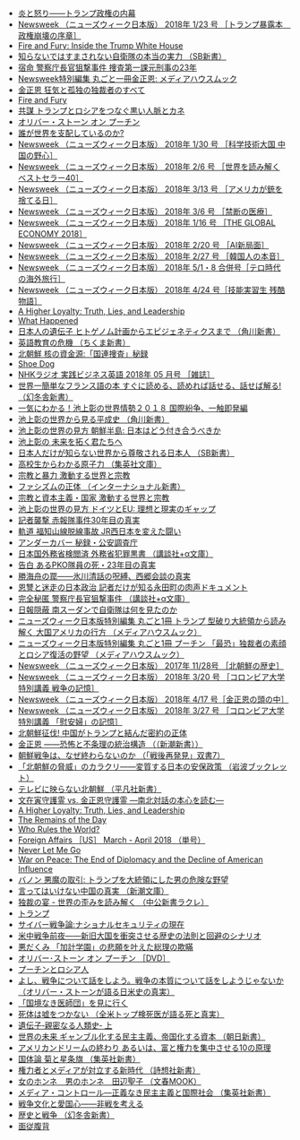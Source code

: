 * [炎と怒り――トランプ政権の内幕](https://www.amazon.co.jp/%E7%82%8E%E3%81%A8%E6%80%92%E3%82%8A%E2%80%95%E2%80%95%E3%83%88%E3%83%A9%E3%83%B3%E3%83%97%E6%94%BF%E6%A8%A9%E3%81%AE%E5%86%85%E5%B9%95-%E3%83%9E%E3%82%A4%E3%82%B1%E3%83%AB-%E3%82%A6%E3%82%A9%E3%83%AB%E3%83%95/dp/4152097566?SubscriptionId=AKIAJLRAJ7YLUBVRNWBA&amp;tag=namaraiicom-22&amp;linkCode=xm2&amp;camp=2025&amp;creative=165953&amp;creativeASIN=4152097566)
* [Newsweek （ニューズウィーク日本版） 2018年 1/23 号 ［トランプ暴露本　政権崩壊の序章］](https://www.amazon.co.jp/Newsweek-%E3%83%8B%E3%83%A5%E3%83%BC%E3%82%BA%E3%82%A6%E3%82%A3%E3%83%BC%E3%82%AF%E6%97%A5%E6%9C%AC%E7%89%88-2018%E5%B9%B4-23-%E3%83%88%E3%83%A9%E3%83%B3%E3%83%97%E6%9A%B4%E9%9C%B2%E6%9C%AC-%E6%94%BF%E6%A8%A9%E5%B4%A9%E5%A3%8A%E3%81%AE%E5%BA%8F%E7%AB%A0/dp/B0788WV2KW?SubscriptionId=AKIAJLRAJ7YLUBVRNWBA&amp;tag=namaraiicom-22&amp;linkCode=xm2&amp;camp=2025&amp;creative=165953&amp;creativeASIN=B0788WV2KW)
* [Fire and Fury: Inside the Trump White House](https://www.amazon.co.jp/Fire-Fury-Inside-Trump-White/dp/1250158060?SubscriptionId=AKIAJLRAJ7YLUBVRNWBA&amp;tag=namaraiicom-22&amp;linkCode=xm2&amp;camp=2025&amp;creative=165953&amp;creativeASIN=1250158060)
* [知らないではすまされない自衛隊の本当の実力 （SB新書）](https://www.amazon.co.jp/%E7%9F%A5%E3%82%89%E3%81%AA%E3%81%84%E3%81%A7%E3%81%AF%E3%81%99%E3%81%BE%E3%81%95%E3%82%8C%E3%81%AA%E3%81%84%E8%87%AA%E8%A1%9B%E9%9A%8A%E3%81%AE%E6%9C%AC%E5%BD%93%E3%81%AE%E5%AE%9F%E5%8A%9B-SB%E6%96%B0%E6%9B%B8-%E6%B1%A0%E4%B8%8A-%E5%BD%B0%EF%BC%8B%E3%80%8C%E6%B1%A0%E4%B8%8A%E5%BD%B0%E7%B7%8A%E6%80%A5%E3%82%B9%E3%83%9A%E3%82%B7%E3%83%A3%E3%83%AB%EF%BC%81%E3%80%8D%E5%88%B6%E4%BD%9C%E3%83%81%E3%83%BC%E3%83%A0/dp/4797395273?SubscriptionId=AKIAJLRAJ7YLUBVRNWBA&amp;tag=namaraiicom-22&amp;linkCode=xm2&amp;camp=2025&amp;creative=165953&amp;creativeASIN=4797395273)
* [宿命 警察庁長官狙撃事件 捜査第一課元刑事の23年](https://www.amazon.co.jp/%E5%AE%BF%E5%91%BD-%E8%AD%A6%E5%AF%9F%E5%BA%81%E9%95%B7%E5%AE%98%E7%8B%99%E6%92%83%E4%BA%8B%E4%BB%B6-%E6%8D%9C%E6%9F%BB%E7%AC%AC%E4%B8%80%E8%AA%B2%E5%85%83%E5%88%91%E4%BA%8B%E3%81%AE23%E5%B9%B4-%E5%8E%9F-%E9%9B%84%E4%B8%80/dp/406221024X?SubscriptionId=AKIAJLRAJ7YLUBVRNWBA&amp;tag=namaraiicom-22&amp;linkCode=xm2&amp;camp=2025&amp;creative=165953&amp;creativeASIN=406221024X)
* [Newsweek特別編集 丸ごと一冊金正恩: メディアハウスムック](https://www.amazon.co.jp/Newsweek%E7%89%B9%E5%88%A5%E7%B7%A8%E9%9B%86-%E4%B8%B8%E3%81%94%E3%81%A8%E4%B8%80%E5%86%8A%E9%87%91%E6%AD%A3%E6%81%A9-%E3%83%A1%E3%83%87%E3%82%A3%E3%82%A2%E3%83%8F%E3%82%A6%E3%82%B9%E3%83%A0%E3%83%83%E3%82%AF/dp/448414736X?SubscriptionId=AKIAJLRAJ7YLUBVRNWBA&amp;tag=namaraiicom-22&amp;linkCode=xm2&amp;camp=2025&amp;creative=165953&amp;creativeASIN=448414736X)
* [金正恩 狂気と孤独の独裁者のすべて](https://www.amazon.co.jp/%E9%87%91%E6%AD%A3%E6%81%A9-%E7%8B%82%E6%B0%97%E3%81%A8%E5%AD%A4%E7%8B%AC%E3%81%AE%E7%8B%AC%E8%A3%81%E8%80%85%E3%81%AE%E3%81%99%E3%81%B9%E3%81%A6-%E4%BA%94%E5%91%B3-%E6%B4%8B%E6%B2%BB/dp/4163908153?SubscriptionId=AKIAJLRAJ7YLUBVRNWBA&amp;tag=namaraiicom-22&amp;linkCode=xm2&amp;camp=2025&amp;creative=165953&amp;creativeASIN=4163908153)
* [Fire and Fury](https://www.amazon.co.jp/Fire-Fury-Michael-Wolff/dp/1408711397?SubscriptionId=AKIAJLRAJ7YLUBVRNWBA&amp;tag=namaraiicom-22&amp;linkCode=xm2&amp;camp=2025&amp;creative=165953&amp;creativeASIN=1408711397)
* [共謀 トランプとロシアをつなぐ黒い人脈とカネ](https://www.amazon.co.jp/%E5%85%B1%E8%AC%80-%E3%83%88%E3%83%A9%E3%83%B3%E3%83%97%E3%81%A8%E3%83%AD%E3%82%B7%E3%82%A2%E3%82%92%E3%81%A4%E3%81%AA%E3%81%90%E9%BB%92%E3%81%84%E4%BA%BA%E8%84%88%E3%81%A8%E3%82%AB%E3%83%8D-%E3%83%AB%E3%83%BC%E3%82%AF%E3%83%BB%E3%83%8F%E3%83%BC%E3%83%87%E3%82%A3%E3%83%B3%E3%82%B0/dp/4087816583?SubscriptionId=AKIAJLRAJ7YLUBVRNWBA&amp;tag=namaraiicom-22&amp;linkCode=xm2&amp;camp=2025&amp;creative=165953&amp;creativeASIN=4087816583)
* [オリバー・ストーン オン プーチン](https://www.amazon.co.jp/%E3%82%AA%E3%83%AA%E3%83%90%E3%83%BC%E3%83%BB%E3%82%B9%E3%83%88%E3%83%BC%E3%83%B3-%E3%82%AA%E3%83%B3-%E3%83%97%E3%83%BC%E3%83%81%E3%83%B3-Oliver-Stone/dp/4163907653?SubscriptionId=AKIAJLRAJ7YLUBVRNWBA&amp;tag=namaraiicom-22&amp;linkCode=xm2&amp;camp=2025&amp;creative=165953&amp;creativeASIN=4163907653)
* [誰が世界を支配しているのか?](https://www.amazon.co.jp/%E8%AA%B0%E3%81%8C%E4%B8%96%E7%95%8C%E3%82%92%E6%94%AF%E9%85%8D%E3%81%97%E3%81%A6%E3%81%84%E3%82%8B%E3%81%AE%E3%81%8B-%E3%83%8E%E3%83%BC%E3%83%A0%E3%83%BB%E3%83%81%E3%83%A7%E3%83%A0%E3%82%B9%E3%82%AD%E3%83%BC/dp/4575313416?SubscriptionId=AKIAJLRAJ7YLUBVRNWBA&amp;tag=namaraiicom-22&amp;linkCode=xm2&amp;camp=2025&amp;creative=165953&amp;creativeASIN=4575313416)
* [Newsweek （ニューズウィーク日本版） 2018年 1/30 号 ［科学技術大国 中国の野心］](https://www.amazon.co.jp/Newsweek-%E3%83%8B%E3%83%A5%E3%83%BC%E3%82%BA%E3%82%A6%E3%82%A3%E3%83%BC%E3%82%AF%E6%97%A5%E6%9C%AC%E7%89%88-2018%E5%B9%B4-%E7%A7%91%E5%AD%A6%E6%8A%80%E8%A1%93%E5%A4%A7%E5%9B%BD-%E4%B8%AD%E5%9B%BD%E3%81%AE%E9%87%8E%E5%BF%83/dp/B0788XVFWD?SubscriptionId=AKIAJLRAJ7YLUBVRNWBA&amp;tag=namaraiicom-22&amp;linkCode=xm2&amp;camp=2025&amp;creative=165953&amp;creativeASIN=B0788XVFWD)
* [Newsweek （ニューズウィーク日本版） 2018年 2/6 号 ［世界を読み解くベストセラー40］](https://www.amazon.co.jp/Newsweek-%E3%83%8B%E3%83%A5%E3%83%BC%E3%82%BA%E3%82%A6%E3%82%A3%E3%83%BC%E3%82%AF%E6%97%A5%E6%9C%AC%E7%89%88-2018%E5%B9%B4-%E5%8F%B7-%E4%B8%96%E7%95%8C%E3%82%92%E8%AA%AD%E3%81%BF%E8%A7%A3%E3%81%8F%E3%83%99%E3%82%B9%E3%83%88%E3%82%BB%E3%83%A9%E3%83%BC40/dp/B0791XK5XC?SubscriptionId=AKIAJLRAJ7YLUBVRNWBA&amp;tag=namaraiicom-22&amp;linkCode=xm2&amp;camp=2025&amp;creative=165953&amp;creativeASIN=B0791XK5XC)
* [Newsweek （ニューズウィーク日本版） 2018年 3/13 号 ［アメリカが銃を捨てる日］](https://www.amazon.co.jp/Newsweek-%E3%83%8B%E3%83%A5%E3%83%BC%E3%82%BA%E3%82%A6%E3%82%A3%E3%83%BC%E3%82%AF%E6%97%A5%E6%9C%AC%E7%89%88-2018%E5%B9%B4-13-%E3%82%A2%E3%83%A1%E3%83%AA%E3%82%AB%E3%81%8C%E9%8A%83%E3%82%92%E6%8D%A8%E3%81%A6%E3%82%8B%E6%97%A5/dp/B079V92QQZ?SubscriptionId=AKIAJLRAJ7YLUBVRNWBA&amp;tag=namaraiicom-22&amp;linkCode=xm2&amp;camp=2025&amp;creative=165953&amp;creativeASIN=B079V92QQZ)
* [Newsweek （ニューズウィーク日本版） 2018年 3/6 号 ［禁断の医療］](https://www.amazon.co.jp/Newsweek-%E3%83%8B%E3%83%A5%E3%83%BC%E3%82%BA%E3%82%A6%E3%82%A3%E3%83%BC%E3%82%AF%E6%97%A5%E6%9C%AC%E7%89%88-2018%E5%B9%B4-%E5%8F%B7-%E7%A6%81%E6%96%AD%E3%81%AE%E5%8C%BB%E7%99%82/dp/B079JGMVT6?SubscriptionId=AKIAJLRAJ7YLUBVRNWBA&amp;tag=namaraiicom-22&amp;linkCode=xm2&amp;camp=2025&amp;creative=165953&amp;creativeASIN=B079JGMVT6)
* [Newsweek （ニューズウィーク日本版） 2018年 1/16 号 ［THE GLOBAL ECONOMY 2018］](https://www.amazon.co.jp/Newsweek-%E3%83%8B%E3%83%A5%E3%83%BC%E3%82%BA%E3%82%A6%E3%82%A3%E3%83%BC%E3%82%AF%E6%97%A5%E6%9C%AC%E7%89%88-2018%E5%B9%B4-GLOBAL-ECONOMY/dp/B077ZH99DP?SubscriptionId=AKIAJLRAJ7YLUBVRNWBA&amp;tag=namaraiicom-22&amp;linkCode=xm2&amp;camp=2025&amp;creative=165953&amp;creativeASIN=B077ZH99DP)
* [Newsweek （ニューズウィーク日本版） 2018年 2/20 号 ［AI新局面］](https://www.amazon.co.jp/Newsweek-%E3%83%8B%E3%83%A5%E3%83%BC%E3%82%BA%E3%82%A6%E3%82%A3%E3%83%BC%E3%82%AF%E6%97%A5%E6%9C%AC%E7%89%88-2018%E5%B9%B4-20-AI%E6%96%B0%E5%B1%80%E9%9D%A2/dp/B0794MC5FY?SubscriptionId=AKIAJLRAJ7YLUBVRNWBA&amp;tag=namaraiicom-22&amp;linkCode=xm2&amp;camp=2025&amp;creative=165953&amp;creativeASIN=B0794MC5FY)
* [Newsweek （ニューズウィーク日本版） 2018年 2/27 号 ［韓国人の本音］](https://www.amazon.co.jp/Newsweek-%E3%83%8B%E3%83%A5%E3%83%BC%E3%82%BA%E3%82%A6%E3%82%A3%E3%83%BC%E3%82%AF%E6%97%A5%E6%9C%AC%E7%89%88-2018%E5%B9%B4-27-%E9%9F%93%E5%9B%BD%E4%BA%BA%E3%81%AE%E6%9C%AC%E9%9F%B3/dp/B079J84BWY?SubscriptionId=AKIAJLRAJ7YLUBVRNWBA&amp;tag=namaraiicom-22&amp;linkCode=xm2&amp;camp=2025&amp;creative=165953&amp;creativeASIN=B079J84BWY)
* [Newsweek （ニューズウィーク日本版） 2018年 5/1・8 合併号［テロ時代の海外旅行］](https://www.amazon.co.jp/Newsweek-%E3%83%8B%E3%83%A5%E3%83%BC%E3%82%BA%E3%82%A6%E3%82%A3%E3%83%BC%E3%82%AF%E6%97%A5%E6%9C%AC%E7%89%88-2018%E5%B9%B4-1%E3%83%BB8-%E3%83%86%E3%83%AD%E6%99%82%E4%BB%A3%E3%81%AE%E6%B5%B7%E5%A4%96%E6%97%85%E8%A1%8C/dp/B07BX6KTJC?SubscriptionId=AKIAJLRAJ7YLUBVRNWBA&amp;tag=namaraiicom-22&amp;linkCode=xm2&amp;camp=2025&amp;creative=165953&amp;creativeASIN=B07BX6KTJC)
* [Newsweek （ニューズウィーク日本版） 2018年 4/24 号［技能実習生 残酷物語］](https://www.amazon.co.jp/Newsweek-%E3%83%8B%E3%83%A5%E3%83%BC%E3%82%BA%E3%82%A6%E3%82%A3%E3%83%BC%E3%82%AF%E6%97%A5%E6%9C%AC%E7%89%88-2018%E5%B9%B4-%E6%8A%80%E8%83%BD%E5%AE%9F%E7%BF%92%E7%94%9F-%E6%AE%8B%E9%85%B7%E7%89%A9%E8%AA%9E/dp/B07CDVZ46N?SubscriptionId=AKIAJLRAJ7YLUBVRNWBA&amp;tag=namaraiicom-22&amp;linkCode=xm2&amp;camp=2025&amp;creative=165953&amp;creativeASIN=B07CDVZ46N)
* [A Higher Loyalty: Truth, Lies, and Leadership](https://www.amazon.co.jp/Higher-Loyalty-Truth-Lies-Leadership/dp/1529000823?SubscriptionId=AKIAJLRAJ7YLUBVRNWBA&amp;tag=namaraiicom-22&amp;linkCode=xm2&amp;camp=2025&amp;creative=165953&amp;creativeASIN=1529000823)
* [What Happened](https://www.amazon.co.jp/What-Happened-Hillary-Rodham-Clinton/dp/1471166945?SubscriptionId=AKIAJLRAJ7YLUBVRNWBA&amp;tag=namaraiicom-22&amp;linkCode=xm2&amp;camp=2025&amp;creative=165953&amp;creativeASIN=1471166945)
* [日本人の遺伝子 ヒトゲノム計画からエピジェネティクスまで （角川新書）](https://www.amazon.co.jp/%E6%97%A5%E6%9C%AC%E4%BA%BA%E3%81%AE%E9%81%BA%E4%BC%9D%E5%AD%90-%E3%83%92%E3%83%88%E3%82%B2%E3%83%8E%E3%83%A0%E8%A8%88%E7%94%BB%E3%81%8B%E3%82%89%E3%82%A8%E3%83%94%E3%82%B8%E3%82%A7%E3%83%8D%E3%83%86%E3%82%A3%E3%82%AF%E3%82%B9%E3%81%BE%E3%81%A7-%E8%A7%92%E5%B7%9D%E6%96%B0%E6%9B%B8-%E4%B8%80%E7%9F%B3-%E8%8B%B1%E4%B8%80%E9%83%8E/dp/4040822021?SubscriptionId=AKIAJLRAJ7YLUBVRNWBA&amp;tag=namaraiicom-22&amp;linkCode=xm2&amp;camp=2025&amp;creative=165953&amp;creativeASIN=4040822021)
* [英語教育の危機 （ちくま新書）](https://www.amazon.co.jp/%E8%8B%B1%E8%AA%9E%E6%95%99%E8%82%B2%E3%81%AE%E5%8D%B1%E6%A9%9F-%E3%81%A1%E3%81%8F%E3%81%BE%E6%96%B0%E6%9B%B8-%E9%B3%A5%E9%A3%BC-%E7%8E%96%E7%BE%8E%E5%AD%90/dp/4480071091?SubscriptionId=AKIAJLRAJ7YLUBVRNWBA&amp;tag=namaraiicom-22&amp;linkCode=xm2&amp;camp=2025&amp;creative=165953&amp;creativeASIN=4480071091)
* [北朝鮮 核の資金源:「国連捜査」秘録](https://www.amazon.co.jp/%E5%8C%97%E6%9C%9D%E9%AE%AE-%E6%A0%B8%E3%81%AE%E8%B3%87%E9%87%91%E6%BA%90-%E3%80%8C%E5%9B%BD%E9%80%A3%E6%8D%9C%E6%9F%BB%E3%80%8D%E7%A7%98%E9%8C%B2-%E5%8F%A4%E5%B7%9D-%E5%8B%9D%E4%B9%85/dp/4103514116?SubscriptionId=AKIAJLRAJ7YLUBVRNWBA&amp;tag=namaraiicom-22&amp;linkCode=xm2&amp;camp=2025&amp;creative=165953&amp;creativeASIN=4103514116)
* [Shoe Dog](https://www.amazon.co.jp/Shoe-Dog-Phil-Knight/dp/1471146707?SubscriptionId=AKIAJLRAJ7YLUBVRNWBA&amp;tag=namaraiicom-22&amp;linkCode=xm2&amp;camp=2025&amp;creative=165953&amp;creativeASIN=1471146707)
* [NHKラジオ 実践ビジネス英語 2018年 05 月号 ［雑誌］](https://www.amazon.co.jp/NHK%E3%83%A9%E3%82%B8%E3%82%AA-%E5%AE%9F%E8%B7%B5%E3%83%93%E3%82%B8%E3%83%8D%E3%82%B9%E8%8B%B1%E8%AA%9E-2018%E5%B9%B4-05-%E6%9C%88%E5%8F%B7/dp/B07B63ZGN6?SubscriptionId=AKIAJLRAJ7YLUBVRNWBA&amp;tag=namaraiicom-22&amp;linkCode=xm2&amp;camp=2025&amp;creative=165953&amp;creativeASIN=B07B63ZGN6)
* [世界一簡単なフランス語の本 すぐに読める、読めれば話せる、話せば解る! （幻冬舎新書）](https://www.amazon.co.jp/%E4%B8%96%E7%95%8C%E4%B8%80%E7%B0%A1%E5%8D%98%E3%81%AA%E3%83%95%E3%83%A9%E3%83%B3%E3%82%B9%E8%AA%9E%E3%81%AE%E6%9C%AC-%E3%81%99%E3%81%90%E3%81%AB%E8%AA%AD%E3%82%81%E3%82%8B%E3%80%81%E8%AA%AD%E3%82%81%E3%82%8C%E3%81%B0%E8%A9%B1%E3%81%9B%E3%82%8B%E3%80%81%E8%A9%B1%E3%81%9B%E3%81%B0%E8%A7%A3%E3%82%8B-%E5%B9%BB%E5%86%AC%E8%88%8E%E6%96%B0%E6%9B%B8-%E4%B8%AD%E6%9D%A1-%E7%9C%81%E5%B9%B3/dp/4344984951?SubscriptionId=AKIAJLRAJ7YLUBVRNWBA&amp;tag=namaraiicom-22&amp;linkCode=xm2&amp;camp=2025&amp;creative=165953&amp;creativeASIN=4344984951)
* [一気にわかる！池上彰の世界情勢２０１８ 国際紛争、一触即発編](https://www.amazon.co.jp/%E4%B8%80%E6%B0%97%E3%81%AB%E3%82%8F%E3%81%8B%E3%82%8B%EF%BC%81%E6%B1%A0%E4%B8%8A%E5%BD%B0%E3%81%AE%E4%B8%96%E7%95%8C%E6%83%85%E5%8B%A2%EF%BC%92%EF%BC%90%EF%BC%91%EF%BC%98-%E5%9B%BD%E9%9A%9B%E7%B4%9B%E4%BA%89%E3%80%81%E4%B8%80%E8%A7%A6%E5%8D%B3%E7%99%BA%E7%B7%A8-%E6%B1%A0%E4%B8%8A-%E5%BD%B0/dp/4620324868?SubscriptionId=AKIAJLRAJ7YLUBVRNWBA&amp;tag=namaraiicom-22&amp;linkCode=xm2&amp;camp=2025&amp;creative=165953&amp;creativeASIN=4620324868)
* [池上彰の世界から見る平成史 （角川新書）](https://www.amazon.co.jp/%E6%B1%A0%E4%B8%8A%E5%BD%B0%E3%81%AE%E4%B8%96%E7%95%8C%E3%81%8B%E3%82%89%E8%A6%8B%E3%82%8B%E5%B9%B3%E6%88%90%E5%8F%B2-%E8%A7%92%E5%B7%9D%E6%96%B0%E6%9B%B8-%E6%B1%A0%E4%B8%8A-%E5%BD%B0/dp/4040821688?SubscriptionId=AKIAJLRAJ7YLUBVRNWBA&amp;tag=namaraiicom-22&amp;linkCode=xm2&amp;camp=2025&amp;creative=165953&amp;creativeASIN=4040821688)
* [池上彰の世界の見方 朝鮮半島: 日本はどう付き合うべきか](https://www.amazon.co.jp/%E6%B1%A0%E4%B8%8A%E5%BD%B0%E3%81%AE%E4%B8%96%E7%95%8C%E3%81%AE%E8%A6%8B%E6%96%B9-%E6%9C%9D%E9%AE%AE%E5%8D%8A%E5%B3%B6-%E6%97%A5%E6%9C%AC%E3%81%AF%E3%81%A9%E3%81%86%E4%BB%98%E3%81%8D%E5%90%88%E3%81%86%E3%81%B9%E3%81%8D%E3%81%8B-%E6%B1%A0%E4%B8%8A-%E5%BD%B0/dp/4093886059?SubscriptionId=AKIAJLRAJ7YLUBVRNWBA&amp;tag=namaraiicom-22&amp;linkCode=xm2&amp;camp=2025&amp;creative=165953&amp;creativeASIN=4093886059)
* [池上彰の 未来を拓く君たちへ](https://www.amazon.co.jp/%E6%B1%A0%E4%B8%8A%E5%BD%B0%E3%81%AE-%E6%9C%AA%E6%9D%A5%E3%82%92%E6%8B%93%E3%81%8F%E5%90%9B%E3%81%9F%E3%81%A1%E3%81%B8-%E6%B1%A0%E4%B8%8A-%E5%BD%B0/dp/4532176379?SubscriptionId=AKIAJLRAJ7YLUBVRNWBA&amp;tag=namaraiicom-22&amp;linkCode=xm2&amp;camp=2025&amp;creative=165953&amp;creativeASIN=4532176379)
* [日本人だけが知らない世界から尊敬される日本人 （SB新書）](https://www.amazon.co.jp/%E6%97%A5%E6%9C%AC%E4%BA%BA%E3%81%A0%E3%81%91%E3%81%8C%E7%9F%A5%E3%82%89%E3%81%AA%E3%81%84%E4%B8%96%E7%95%8C%E3%81%8B%E3%82%89%E5%B0%8A%E6%95%AC%E3%81%95%E3%82%8C%E3%82%8B%E6%97%A5%E6%9C%AC%E4%BA%BA-SB%E6%96%B0%E6%9B%B8-%E3%82%B1%E3%83%B3%E3%83%88%E3%83%BB%E3%82%AE%E3%83%AB%E3%83%90%E3%83%BC%E3%83%88/dp/4797393718?SubscriptionId=AKIAJLRAJ7YLUBVRNWBA&amp;tag=namaraiicom-22&amp;linkCode=xm2&amp;camp=2025&amp;creative=165953&amp;creativeASIN=4797393718)
* [高校生からわかる原子力 （集英社文庫）](https://www.amazon.co.jp/%E9%AB%98%E6%A0%A1%E7%94%9F%E3%81%8B%E3%82%89%E3%82%8F%E3%81%8B%E3%82%8B%E5%8E%9F%E5%AD%90%E5%8A%9B-%E9%9B%86%E8%8B%B1%E7%A4%BE%E6%96%87%E5%BA%AB-%E6%B1%A0%E4%B8%8A-%E5%BD%B0/dp/408745679X?SubscriptionId=AKIAJLRAJ7YLUBVRNWBA&amp;tag=namaraiicom-22&amp;linkCode=xm2&amp;camp=2025&amp;creative=165953&amp;creativeASIN=408745679X)
* [宗教と暴力 激動する世界と宗教](https://www.amazon.co.jp/%E5%AE%97%E6%95%99%E3%81%A8%E6%9A%B4%E5%8A%9B-%E6%BF%80%E5%8B%95%E3%81%99%E3%82%8B%E4%B8%96%E7%95%8C%E3%81%A8%E5%AE%97%E6%95%99-%E6%B1%A0%E4%B8%8A-%E5%BD%B0/dp/4044003637?SubscriptionId=AKIAJLRAJ7YLUBVRNWBA&amp;tag=namaraiicom-22&amp;linkCode=xm2&amp;camp=2025&amp;creative=165953&amp;creativeASIN=4044003637)
* [ファシズムの正体 （インターナショナル新書）](https://www.amazon.co.jp/%E3%83%95%E3%82%A1%E3%82%B7%E3%82%BA%E3%83%A0%E3%81%AE%E6%AD%A3%E4%BD%93-%E3%82%A4%E3%83%B3%E3%82%BF%E3%83%BC%E3%83%8A%E3%82%B7%E3%83%A7%E3%83%8A%E3%83%AB%E6%96%B0%E6%9B%B8-%E4%BD%90%E8%97%A4-%E5%84%AA/dp/4797680199?SubscriptionId=AKIAJLRAJ7YLUBVRNWBA&amp;tag=namaraiicom-22&amp;linkCode=xm2&amp;camp=2025&amp;creative=165953&amp;creativeASIN=4797680199)
* [宗教と資本主義・国家 激動する世界と宗教](https://www.amazon.co.jp/%E5%AE%97%E6%95%99%E3%81%A8%E8%B3%87%E6%9C%AC%E4%B8%BB%E7%BE%A9%E3%83%BB%E5%9B%BD%E5%AE%B6-%E6%BF%80%E5%8B%95%E3%81%99%E3%82%8B%E4%B8%96%E7%95%8C%E3%81%A8%E5%AE%97%E6%95%99-%E6%B1%A0%E4%B8%8A-%E5%BD%B0/dp/4044003610?SubscriptionId=AKIAJLRAJ7YLUBVRNWBA&amp;tag=namaraiicom-22&amp;linkCode=xm2&amp;camp=2025&amp;creative=165953&amp;creativeASIN=4044003610)
* [池上彰の世界の見方 ドイツとEU: 理想と現実のギャップ](https://www.amazon.co.jp/%E6%B1%A0%E4%B8%8A%E5%BD%B0%E3%81%AE%E4%B8%96%E7%95%8C%E3%81%AE%E8%A6%8B%E6%96%B9-%E3%83%89%E3%82%A4%E3%83%84%E3%81%A8EU-%E7%90%86%E6%83%B3%E3%81%A8%E7%8F%BE%E5%AE%9F%E3%81%AE%E3%82%AE%E3%83%A3%E3%83%83%E3%83%97-%E6%B1%A0%E4%B8%8A-%E5%BD%B0/dp/409388580X?SubscriptionId=AKIAJLRAJ7YLUBVRNWBA&amp;tag=namaraiicom-22&amp;linkCode=xm2&amp;camp=2025&amp;creative=165953&amp;creativeASIN=409388580X)
* [記者襲撃 赤報隊事件30年目の真実](https://www.amazon.co.jp/%E8%A8%98%E8%80%85%E8%A5%B2%E6%92%83-%E8%B5%A4%E5%A0%B1%E9%9A%8A%E4%BA%8B%E4%BB%B630%E5%B9%B4%E7%9B%AE%E3%81%AE%E7%9C%9F%E5%AE%9F-%E6%A8%8B%E7%94%B0-%E6%AF%85/dp/4000612484?SubscriptionId=AKIAJLRAJ7YLUBVRNWBA&amp;tag=namaraiicom-22&amp;linkCode=xm2&amp;camp=2025&amp;creative=165953&amp;creativeASIN=4000612484)
* [軌道 福知山線脱線事故 JR西日本を変えた闘い](https://www.amazon.co.jp/%E8%BB%8C%E9%81%93-%E7%A6%8F%E7%9F%A5%E5%B1%B1%E7%B7%9A%E8%84%B1%E7%B7%9A%E4%BA%8B%E6%95%85-JR%E8%A5%BF%E6%97%A5%E6%9C%AC%E3%82%92%E5%A4%89%E3%81%88%E3%81%9F%E9%97%98%E3%81%84-%E6%9D%BE%E6%9C%AC-%E5%89%B5/dp/4492223800?SubscriptionId=AKIAJLRAJ7YLUBVRNWBA&amp;tag=namaraiicom-22&amp;linkCode=xm2&amp;camp=2025&amp;creative=165953&amp;creativeASIN=4492223800)
* [アンダーカバー 秘録・公安調査庁](https://www.amazon.co.jp/%E3%82%A2%E3%83%B3%E3%83%80%E3%83%BC%E3%82%AB%E3%83%90%E3%83%BC-%E7%A7%98%E9%8C%B2%E3%83%BB%E5%85%AC%E5%AE%89%E8%AA%BF%E6%9F%BB%E5%BA%81-%E9%BA%BB%E7%94%9F-%E5%B9%BE/dp/4344032691?SubscriptionId=AKIAJLRAJ7YLUBVRNWBA&amp;tag=namaraiicom-22&amp;linkCode=xm2&amp;camp=2025&amp;creative=165953&amp;creativeASIN=4344032691)
* [日本国外務省検閲済 外務省犯罪黒書 （講談社+α文庫）](https://www.amazon.co.jp/%E6%97%A5%E6%9C%AC%E5%9B%BD%E5%A4%96%E5%8B%99%E7%9C%81%E6%A4%9C%E9%96%B2%E6%B8%88-%E5%A4%96%E5%8B%99%E7%9C%81%E7%8A%AF%E7%BD%AA%E9%BB%92%E6%9B%B8-%E8%AC%9B%E8%AB%87%E7%A4%BE-%CE%B1%E6%96%87%E5%BA%AB-%E4%BD%90%E8%97%A4/dp/406281742X?SubscriptionId=AKIAJLRAJ7YLUBVRNWBA&amp;tag=namaraiicom-22&amp;linkCode=xm2&amp;camp=2025&amp;creative=165953&amp;creativeASIN=406281742X)
* [告白 あるPKO隊員の死・23年目の真実](https://www.amazon.co.jp/%E5%91%8A%E7%99%BD-%E3%81%82%E3%82%8BPKO%E9%9A%8A%E5%93%A1%E3%81%AE%E6%AD%BB%E3%83%BB23%E5%B9%B4%E7%9B%AE%E3%81%AE%E7%9C%9F%E5%AE%9F-%E6%97%97%E6%89%8B-%E5%95%93%E4%BB%8B/dp/406220519X?SubscriptionId=AKIAJLRAJ7YLUBVRNWBA&amp;tag=namaraiicom-22&amp;linkCode=xm2&amp;camp=2025&amp;creative=165953&amp;creativeASIN=406220519X)
* [勝海舟の罠――氷川清話の呪縛、西郷会談の真実](https://www.amazon.co.jp/%E5%8B%9D%E6%B5%B7%E8%88%9F%E3%81%AE%E7%BD%A0%E2%80%95%E2%80%95%E6%B0%B7%E5%B7%9D%E6%B8%85%E8%A9%B1%E3%81%AE%E5%91%AA%E7%B8%9B%E3%80%81%E8%A5%BF%E9%83%B7%E4%BC%9A%E8%AB%87%E3%81%AE%E7%9C%9F%E5%AE%9F-%E6%B0%B4%E9%87%8E-%EF%A8%9C%E5%A4%AB/dp/4901622986?SubscriptionId=AKIAJLRAJ7YLUBVRNWBA&amp;tag=namaraiicom-22&amp;linkCode=xm2&amp;camp=2025&amp;creative=165953&amp;creativeASIN=4901622986)
* [恩讐と迷走の日本政治 記者だけが知る永田町の肉声ドキュメント](https://www.amazon.co.jp/%E6%81%A9%E8%AE%90%E3%81%A8%E8%BF%B7%E8%B5%B0%E3%81%AE%E6%97%A5%E6%9C%AC%E6%94%BF%E6%B2%BB-%E8%A8%98%E8%80%85%E3%81%A0%E3%81%91%E3%81%8C%E7%9F%A5%E3%82%8B%E6%B0%B8%E7%94%B0%E7%94%BA%E3%81%AE%E8%82%89%E5%A3%B0%E3%83%89%E3%82%AD%E3%83%A5%E3%83%A1%E3%83%B3%E3%83%88-%E9%9D%92%E5%B1%B1-%E5%92%8C%E5%BC%98/dp/4163908331?SubscriptionId=AKIAJLRAJ7YLUBVRNWBA&amp;tag=namaraiicom-22&amp;linkCode=xm2&amp;camp=2025&amp;creative=165953&amp;creativeASIN=4163908331)
* [完全秘匿 警察庁長官狙撃事件 （講談社+α文庫）](https://www.amazon.co.jp/%E5%AE%8C%E5%85%A8%E7%A7%98%E5%8C%BF-%E8%AD%A6%E5%AF%9F%E5%BA%81%E9%95%B7%E5%AE%98%E7%8B%99%E6%92%83%E4%BA%8B%E4%BB%B6-%E8%AC%9B%E8%AB%87%E7%A4%BE-%CE%B1%E6%96%87%E5%BA%AB-%E7%AB%B9%E5%86%85/dp/4062816482?SubscriptionId=AKIAJLRAJ7YLUBVRNWBA&amp;tag=namaraiicom-22&amp;linkCode=xm2&amp;camp=2025&amp;creative=165953&amp;creativeASIN=4062816482)
* [日報隠蔽 南スーダンで自衛隊は何を見たのか](https://www.amazon.co.jp/%E6%97%A5%E5%A0%B1%E9%9A%A0%E8%94%BD-%E5%8D%97%E3%82%B9%E3%83%BC%E3%83%80%E3%83%B3%E3%81%A7%E8%87%AA%E8%A1%9B%E9%9A%8A%E3%81%AF%E4%BD%95%E3%82%92%E8%A6%8B%E3%81%9F%E3%81%AE%E3%81%8B-%E5%B8%83%E6%96%BD-%E7%A5%90%E4%BB%81/dp/4087816524?SubscriptionId=AKIAJLRAJ7YLUBVRNWBA&amp;tag=namaraiicom-22&amp;linkCode=xm2&amp;camp=2025&amp;creative=165953&amp;creativeASIN=4087816524)
* [ニューズウィーク日本版特別編集 丸ごと1冊 トランプ 型破り大統領から読み解く 大国アメリカの行方 （メディアハウスムック）](https://www.amazon.co.jp/%E3%83%8B%E3%83%A5%E3%83%BC%E3%82%BA%E3%82%A6%E3%82%A3%E3%83%BC%E3%82%AF%E6%97%A5%E6%9C%AC%E7%89%88%E7%89%B9%E5%88%A5%E7%B7%A8%E9%9B%86-%E4%B8%B8%E3%81%94%E3%81%A81%E5%86%8A-%E5%9E%8B%E7%A0%B4%E3%82%8A%E5%A4%A7%E7%B5%B1%E9%A0%98%E3%81%8B%E3%82%89%E8%AA%AD%E3%81%BF%E8%A7%A3%E3%81%8F-%E5%A4%A7%E5%9B%BD%E3%82%A2%E3%83%A1%E3%83%AA%E3%82%AB%E3%81%AE%E8%A1%8C%E6%96%B9-%E3%83%A1%E3%83%87%E3%82%A3%E3%82%A2%E3%83%8F%E3%82%A6%E3%82%B9%E3%83%A0%E3%83%83%E3%82%AF/dp/4484147378?SubscriptionId=AKIAJLRAJ7YLUBVRNWBA&amp;tag=namaraiicom-22&amp;linkCode=xm2&amp;camp=2025&amp;creative=165953&amp;creativeASIN=4484147378)
* [ニューズウィーク日本版特別編集 丸ごと1冊 プーチン 「最恐」独裁者の素顔とロシア復活の野望 （メディアハウスムック）](https://www.amazon.co.jp/%E3%83%8B%E3%83%A5%E3%83%BC%E3%82%BA%E3%82%A6%E3%82%A3%E3%83%BC%E3%82%AF%E6%97%A5%E6%9C%AC%E7%89%88%E7%89%B9%E5%88%A5%E7%B7%A8%E9%9B%86-%E4%B8%B8%E3%81%94%E3%81%A81%E5%86%8A-%E3%83%97%E3%83%BC%E3%83%81%E3%83%B3-%E3%80%8C%E6%9C%80%E6%81%90%E3%80%8D%E7%8B%AC%E8%A3%81%E8%80%85%E3%81%AE%E7%B4%A0%E9%A1%94%E3%81%A8%E3%83%AD%E3%82%B7%E3%82%A2%E5%BE%A9%E6%B4%BB%E3%81%AE%E9%87%8E%E6%9C%9B-%E3%83%A1%E3%83%87%E3%82%A3%E3%82%A2%E3%83%8F%E3%82%A6%E3%82%B9%E3%83%A0%E3%83%83%E3%82%AF/dp/4484147386?SubscriptionId=AKIAJLRAJ7YLUBVRNWBA&amp;tag=namaraiicom-22&amp;linkCode=xm2&amp;camp=2025&amp;creative=165953&amp;creativeASIN=4484147386)
* [Newsweek （ニューズウィーク日本版） 2017年 11/28号 ［北朝鮮の歴史］](https://www.amazon.co.jp/Newsweek-%E3%83%8B%E3%83%A5%E3%83%BC%E3%82%BA%E3%82%A6%E3%82%A3%E3%83%BC%E3%82%AF%E6%97%A5%E6%9C%AC%E7%89%88-2017%E5%B9%B4-28%E5%8F%B7-%E5%8C%97%E6%9C%9D%E9%AE%AE%E3%81%AE%E6%AD%B4%E5%8F%B2/dp/B0776K4TWR?SubscriptionId=AKIAJLRAJ7YLUBVRNWBA&amp;tag=namaraiicom-22&amp;linkCode=xm2&amp;camp=2025&amp;creative=165953&amp;creativeASIN=B0776K4TWR)
* [Newsweek （ニューズウィーク日本版） 2018年 3/20 号 ［コロンビア大学特別講義 戦争の記憶］](https://www.amazon.co.jp/Newsweek-%E3%83%8B%E3%83%A5%E3%83%BC%E3%82%BA%E3%82%A6%E3%82%A3%E3%83%BC%E3%82%AF%E6%97%A5%E6%9C%AC%E7%89%88-2018%E5%B9%B4-%E3%82%B3%E3%83%AD%E3%83%B3%E3%83%93%E3%82%A2%E5%A4%A7%E5%AD%A6%E7%89%B9%E5%88%A5%E8%AC%9B%E7%BE%A9-%E6%88%A6%E4%BA%89%E3%81%AE%E8%A8%98%E6%86%B6/dp/B079VQ4T3G?SubscriptionId=AKIAJLRAJ7YLUBVRNWBA&amp;tag=namaraiicom-22&amp;linkCode=xm2&amp;camp=2025&amp;creative=165953&amp;creativeASIN=B079VQ4T3G)
* [Newsweek （ニューズウィーク日本版） 2018年 4/17 号［金正恩の頭の中］](https://www.amazon.co.jp/Newsweek-%E3%83%8B%E3%83%A5%E3%83%BC%E3%82%BA%E3%82%A6%E3%82%A3%E3%83%BC%E3%82%AF%E6%97%A5%E6%9C%AC%E7%89%88-2018%E5%B9%B4-17-%E9%87%91%E6%AD%A3%E6%81%A9%E3%81%AE%E9%A0%AD%E3%81%AE%E4%B8%AD/dp/B07C9D5P77?SubscriptionId=AKIAJLRAJ7YLUBVRNWBA&amp;tag=namaraiicom-22&amp;linkCode=xm2&amp;camp=2025&amp;creative=165953&amp;creativeASIN=B07C9D5P77)
* [Newsweek （ニューズウィーク日本版） 2018年 3/27 号 ［コロンビア大学特別講義 「慰安婦」の記憶］](https://www.amazon.co.jp/Newsweek-%E3%83%8B%E3%83%A5%E3%83%BC%E3%82%BA%E3%82%A6%E3%82%A3%E3%83%BC%E3%82%AF%E6%97%A5%E6%9C%AC%E7%89%88-2018%E5%B9%B4-%E3%82%B3%E3%83%AD%E3%83%B3%E3%83%93%E3%82%A2%E5%A4%A7%E5%AD%A6%E7%89%B9%E5%88%A5%E8%AC%9B%E7%BE%A9-%E3%80%8C%E6%85%B0%E5%AE%89%E5%A9%A6%E3%80%8D%E3%81%AE%E8%A8%98%E6%86%B6/dp/B079VDDF5Q?SubscriptionId=AKIAJLRAJ7YLUBVRNWBA&amp;tag=namaraiicom-22&amp;linkCode=xm2&amp;camp=2025&amp;creative=165953&amp;creativeASIN=B079VDDF5Q)
* [北朝鮮征伐! 中国がトランプと結んだ密約の正体](https://www.amazon.co.jp/%E5%8C%97%E6%9C%9D%E9%AE%AE%E5%BE%81%E4%BC%90-%E4%B8%AD%E5%9B%BD%E3%81%8C%E3%83%88%E3%83%A9%E3%83%B3%E3%83%97%E3%81%A8%E7%B5%90%E3%82%93%E3%81%A0%E5%AF%86%E7%B4%84%E3%81%AE%E6%AD%A3%E4%BD%93-%E4%BA%94%E5%91%B3-%E6%B4%8B%E6%B2%BB/dp/4800281954?SubscriptionId=AKIAJLRAJ7YLUBVRNWBA&amp;tag=namaraiicom-22&amp;linkCode=xm2&amp;camp=2025&amp;creative=165953&amp;creativeASIN=4800281954)
* [金正恩 ――恐怖と不条理の統治構造 （（新潮新書））](https://www.amazon.co.jp/%E9%87%91%E6%AD%A3%E6%81%A9-%E2%80%95%E2%80%95%E6%81%90%E6%80%96%E3%81%A8%E4%B8%8D%E6%9D%A1%E7%90%86%E3%81%AE%E7%B5%B1%E6%B2%BB%E6%A7%8B%E9%80%A0-%E6%96%B0%E6%BD%AE%E6%96%B0%E6%9B%B8-%E6%9C%B4-%E6%96%97%E9%8E%AE/dp/4106107597?SubscriptionId=AKIAJLRAJ7YLUBVRNWBA&amp;tag=namaraiicom-22&amp;linkCode=xm2&amp;camp=2025&amp;creative=165953&amp;creativeASIN=4106107597)
* [朝鮮戦争は、なぜ終わらないのか （「戦後再発見」双書7）](https://www.amazon.co.jp/%E6%9C%9D%E9%AE%AE%E6%88%A6%E4%BA%89%E3%81%AF%E3%80%81%E3%81%AA%E3%81%9C%E7%B5%82%E3%82%8F%E3%82%89%E3%81%AA%E3%81%84%E3%81%AE%E3%81%8B-%E3%80%8C%E6%88%A6%E5%BE%8C%E5%86%8D%E7%99%BA%E8%A6%8B%E3%80%8D%E5%8F%8C%E6%9B%B87-%E4%BA%94%E5%91%B3-%E6%B4%8B%E6%B2%BB/dp/4422300571?SubscriptionId=AKIAJLRAJ7YLUBVRNWBA&amp;tag=namaraiicom-22&amp;linkCode=xm2&amp;camp=2025&amp;creative=165953&amp;creativeASIN=4422300571)
* [「北朝鮮の脅威」のカラクリ――変質する日本の安保政策 （岩波ブックレット）](https://www.amazon.co.jp/%E3%80%8C%E5%8C%97%E6%9C%9D%E9%AE%AE%E3%81%AE%E8%84%85%E5%A8%81%E3%80%8D%E3%81%AE%E3%82%AB%E3%83%A9%E3%82%AF%E3%83%AA%E2%80%95%E2%80%95%E5%A4%89%E8%B3%AA%E3%81%99%E3%82%8B%E6%97%A5%E6%9C%AC%E3%81%AE%E5%AE%89%E4%BF%9D%E6%94%BF%E7%AD%96-%E5%B2%A9%E6%B3%A2%E3%83%96%E3%83%83%E3%82%AF%E3%83%AC%E3%83%83%E3%83%88-%E5%8D%8A%E7%94%B0-%E6%BB%8B/dp/4002709795?SubscriptionId=AKIAJLRAJ7YLUBVRNWBA&amp;tag=namaraiicom-22&amp;linkCode=xm2&amp;camp=2025&amp;creative=165953&amp;creativeASIN=4002709795)
* [テレビに映らない北朝鮮 （平凡社新書）](https://www.amazon.co.jp/%E3%83%86%E3%83%AC%E3%83%93%E3%81%AB%E6%98%A0%E3%82%89%E3%81%AA%E3%81%84%E5%8C%97%E6%9C%9D%E9%AE%AE-%E5%B9%B3%E5%87%A1%E7%A4%BE%E6%96%B0%E6%9B%B8-%E9%B4%A8%E4%B8%8B-%E3%81%B2%E3%82%8D%E3%81%BF/dp/4582858708?SubscriptionId=AKIAJLRAJ7YLUBVRNWBA&amp;tag=namaraiicom-22&amp;linkCode=xm2&amp;camp=2025&amp;creative=165953&amp;creativeASIN=4582858708)
* [文在寅守護霊 vs. 金正恩守護霊 ―南北対話の本心を読む―](https://www.amazon.co.jp/%E6%96%87%E5%9C%A8%E5%AF%85%E5%AE%88%E8%AD%B7%E9%9C%8A-vs-%E9%87%91%E6%AD%A3%E6%81%A9%E5%AE%88%E8%AD%B7%E9%9C%8A-%E2%80%95%E5%8D%97%E5%8C%97%E5%AF%BE%E8%A9%B1%E3%81%AE%E6%9C%AC%E5%BF%83%E3%82%92%E8%AA%AD%E3%82%80%E2%80%95-%E5%A4%A7%E5%B7%9D/dp/4863959923?SubscriptionId=AKIAJLRAJ7YLUBVRNWBA&amp;tag=namaraiicom-22&amp;linkCode=xm2&amp;camp=2025&amp;creative=165953&amp;creativeASIN=4863959923)
* [A Higher Loyalty: Truth, Lies, and Leadership](https://www.amazon.co.jp/Higher-Loyalty-Truth-Lies-Leadership/dp/1529000831?SubscriptionId=AKIAJLRAJ7YLUBVRNWBA&amp;tag=namaraiicom-22&amp;linkCode=xm2&amp;camp=2025&amp;creative=165953&amp;creativeASIN=1529000831)
* [The Remains of the Day](https://www.amazon.co.jp/Remains-Day-Kazuo-Ishiguro/dp/0571258247?SubscriptionId=AKIAJLRAJ7YLUBVRNWBA&amp;tag=namaraiicom-22&amp;linkCode=xm2&amp;camp=2025&amp;creative=165953&amp;creativeASIN=0571258247)
* [Who Rules the World?](https://www.amazon.co.jp/Who-Rules-World-Noam-Chomsky/dp/0241189454?SubscriptionId=AKIAJLRAJ7YLUBVRNWBA&amp;tag=namaraiicom-22&amp;linkCode=xm2&amp;camp=2025&amp;creative=165953&amp;creativeASIN=0241189454)
* [Foreign Affairs ［US］ March - April 2018 （単号）](https://www.amazon.co.jp/Foreign-Affairs-US-March-April/dp/B079VD5TM6?SubscriptionId=AKIAJLRAJ7YLUBVRNWBA&amp;tag=namaraiicom-22&amp;linkCode=xm2&amp;camp=2025&amp;creative=165953&amp;creativeASIN=B079VD5TM6)
* [Never Let Me Go](https://www.amazon.co.jp/Never-Let-Me-Kazuo-Ishiguro/dp/0571258093?SubscriptionId=AKIAJLRAJ7YLUBVRNWBA&amp;tag=namaraiicom-22&amp;linkCode=xm2&amp;camp=2025&amp;creative=165953&amp;creativeASIN=0571258093)
* [War on Peace: The End of Diplomacy and the Decline of American Influence](https://www.amazon.co.jp/War-Peace-Diplomacy-American-Influence/dp/0007575637?SubscriptionId=AKIAJLRAJ7YLUBVRNWBA&amp;tag=namaraiicom-22&amp;linkCode=xm2&amp;camp=2025&amp;creative=165953&amp;creativeASIN=0007575637)
* [バノン 悪魔の取引: トランプを大統領にした男の危険な野望](https://www.amazon.co.jp/%E3%83%90%E3%83%8E%E3%83%B3-%E6%82%AA%E9%AD%94%E3%81%AE%E5%8F%96%E5%BC%95-%E3%83%88%E3%83%A9%E3%83%B3%E3%83%97%E3%82%92%E5%A4%A7%E7%B5%B1%E9%A0%98%E3%81%AB%E3%81%97%E3%81%9F%E7%94%B7%E3%81%AE%E5%8D%B1%E9%99%BA%E3%81%AA%E9%87%8E%E6%9C%9B-Joshua-Green/dp/4794223250?SubscriptionId=AKIAJLRAJ7YLUBVRNWBA&amp;tag=namaraiicom-22&amp;linkCode=xm2&amp;camp=2025&amp;creative=165953&amp;creativeASIN=4794223250)
* [言ってはいけない中国の真実 （新潮文庫）](https://www.amazon.co.jp/%E8%A8%80%E3%81%A3%E3%81%A6%E3%81%AF%E3%81%84%E3%81%91%E3%81%AA%E3%81%84%E4%B8%AD%E5%9B%BD%E3%81%AE%E7%9C%9F%E5%AE%9F-%E6%96%B0%E6%BD%AE%E6%96%87%E5%BA%AB-%E6%A9%98-%E7%8E%B2/dp/4101213518?SubscriptionId=AKIAJLRAJ7YLUBVRNWBA&amp;tag=namaraiicom-22&amp;linkCode=xm2&amp;camp=2025&amp;creative=165953&amp;creativeASIN=4101213518)
* [独裁の宴 - 世界の歪みを読み解く （中公新書ラクレ）](https://www.amazon.co.jp/%E7%8B%AC%E8%A3%81%E3%81%AE%E5%AE%B4-%E4%B8%96%E7%95%8C%E3%81%AE%E6%AD%AA%E3%81%BF%E3%82%92%E8%AA%AD%E3%81%BF%E8%A7%A3%E3%81%8F-%E4%B8%AD%E5%85%AC%E6%96%B0%E6%9B%B8%E3%83%A9%E3%82%AF%E3%83%AC-%E6%89%8B%E5%B6%8B-%E9%BE%8D%E4%B8%80/dp/4121506073?SubscriptionId=AKIAJLRAJ7YLUBVRNWBA&amp;tag=namaraiicom-22&amp;linkCode=xm2&amp;camp=2025&amp;creative=165953&amp;creativeASIN=4121506073)
* [トランプ](https://www.amazon.co.jp/%E3%83%88%E3%83%A9%E3%83%B3%E3%83%97-%E3%83%AF%E3%82%B7%E3%83%B3%E3%83%88%E3%83%B3%E3%83%BB%E3%83%9D%E3%82%B9%E3%83%88%E5%8F%96%E6%9D%90%E7%8F%AD/dp/4163905391?SubscriptionId=AKIAJLRAJ7YLUBVRNWBA&amp;tag=namaraiicom-22&amp;linkCode=xm2&amp;camp=2025&amp;creative=165953&amp;creativeASIN=4163905391)
* [サイバー戦争論:ナショナルセキュリティの現在](https://www.amazon.co.jp/%E3%82%B5%E3%82%A4%E3%83%90%E3%83%BC%E6%88%A6%E4%BA%89%E8%AB%96-%E3%83%8A%E3%82%B7%E3%83%A7%E3%83%8A%E3%83%AB%E3%82%BB%E3%82%AD%E3%83%A5%E3%83%AA%E3%83%86%E3%82%A3%E3%81%AE%E7%8F%BE%E5%9C%A8-%E4%BC%8A%E6%9D%B1-%E5%AF%9B/dp/4562053410?SubscriptionId=AKIAJLRAJ7YLUBVRNWBA&amp;tag=namaraiicom-22&amp;linkCode=xm2&amp;camp=2025&amp;creative=165953&amp;creativeASIN=4562053410)
* [米中戦争前夜――新旧大国を衝突させる歴史の法則と回避のシナリオ](https://www.amazon.co.jp/%E7%B1%B3%E4%B8%AD%E6%88%A6%E4%BA%89%E5%89%8D%E5%A4%9C%E2%80%95%E2%80%95%E6%96%B0%E6%97%A7%E5%A4%A7%E5%9B%BD%E3%82%92%E8%A1%9D%E7%AA%81%E3%81%95%E3%81%9B%E3%82%8B%E6%AD%B4%E5%8F%B2%E3%81%AE%E6%B3%95%E5%89%87%E3%81%A8%E5%9B%9E%E9%81%BF%E3%81%AE%E3%82%B7%E3%83%8A%E3%83%AA%E3%82%AA-%E3%82%B0%E3%83%AC%E3%82%A2%E3%83%A0%E3%83%BB%E3%82%A2%E3%83%AA%E3%82%BD%E3%83%B3/dp/4478103313?SubscriptionId=AKIAJLRAJ7YLUBVRNWBA&amp;tag=namaraiicom-22&amp;linkCode=xm2&amp;camp=2025&amp;creative=165953&amp;creativeASIN=4478103313)
* [悪だくみ 「加計学園」の悲願を叶えた総理の欺瞞](https://www.amazon.co.jp/%E6%82%AA%E3%81%A0%E3%81%8F%E3%81%BF-%E3%80%8C%E5%8A%A0%E8%A8%88%E5%AD%A6%E5%9C%92%E3%80%8D%E3%81%AE%E6%82%B2%E9%A1%98%E3%82%92%E5%8F%B6%E3%81%88%E3%81%9F%E7%B7%8F%E7%90%86%E3%81%AE%E6%AC%BA%E7%9E%9E-%E6%A3%AE-%E5%8A%9F/dp/4163907831?SubscriptionId=AKIAJLRAJ7YLUBVRNWBA&amp;tag=namaraiicom-22&amp;linkCode=xm2&amp;camp=2025&amp;creative=165953&amp;creativeASIN=4163907831)
* [オリバー･ストーン オン プーチン ［DVD］](https://www.amazon.co.jp/%E3%82%AA%E3%83%AA%E3%83%90%E3%83%BC%EF%BD%A5%E3%82%B9%E3%83%88%E3%83%BC%E3%83%B3-%E3%82%AA%E3%83%B3-%E3%83%97%E3%83%BC%E3%83%81%E3%83%B3-DVD-%E3%82%A6%E3%83%A9%E3%82%B8%E3%83%BC%E3%83%9F%E3%83%AB%E3%83%BB%E3%83%97%E3%83%BC%E3%83%81%E3%83%B3/dp/B0793PT6P1?SubscriptionId=AKIAJLRAJ7YLUBVRNWBA&amp;tag=namaraiicom-22&amp;linkCode=xm2&amp;camp=2025&amp;creative=165953&amp;creativeASIN=B0793PT6P1)
* [プーチンとロシア人](https://www.amazon.co.jp/%E3%83%97%E3%83%BC%E3%83%81%E3%83%B3%E3%81%A8%E3%83%AD%E3%82%B7%E3%82%A2%E4%BA%BA-%E6%9C%A8%E6%9D%91-%E6%B1%8E/dp/4819113313?SubscriptionId=AKIAJLRAJ7YLUBVRNWBA&amp;tag=namaraiicom-22&amp;linkCode=xm2&amp;camp=2025&amp;creative=165953&amp;creativeASIN=4819113313)
* [よし、戦争について話をしよう。戦争の本質について話をしようじゃないか （オリバー・ストーンが語る日米史の真実）](https://www.amazon.co.jp/%E3%82%88%E3%81%97%E3%80%81%E6%88%A6%E4%BA%89%E3%81%AB%E3%81%A4%E3%81%84%E3%81%A6%E8%A9%B1%E3%82%92%E3%81%97%E3%82%88%E3%81%86%E3%80%82%E6%88%A6%E4%BA%89%E3%81%AE%E6%9C%AC%E8%B3%AA%E3%81%AB%E3%81%A4%E3%81%84%E3%81%A6%E8%A9%B1%E3%82%92%E3%81%97%E3%82%88%E3%81%86%E3%81%98%E3%82%83%E3%81%AA%E3%81%84%E3%81%8B-%E3%82%AA%E3%83%AA%E3%83%90%E3%83%BC%E3%83%BB%E3%82%B9%E3%83%88%E3%83%BC%E3%83%B3%E3%81%8C%E8%AA%9E%E3%82%8B%E6%97%A5%E7%B1%B3%E5%8F%B2%E3%81%AE%E7%9C%9F%E5%AE%9F-%E3%82%AA%E3%83%AA%E3%83%90%E3%83%BC%E3%83%BB%E3%82%B9%E3%83%88%E3%83%BC%E3%83%B3/dp/4906605966?SubscriptionId=AKIAJLRAJ7YLUBVRNWBA&amp;tag=namaraiicom-22&amp;linkCode=xm2&amp;camp=2025&amp;creative=165953&amp;creativeASIN=4906605966)
* [「国境なき医師団」を見に行く](https://www.amazon.co.jp/%E3%80%8C%E5%9B%BD%E5%A2%83%E3%81%AA%E3%81%8D%E5%8C%BB%E5%B8%AB%E5%9B%A3%E3%80%8D%E3%82%92%E8%A6%8B%E3%81%AB%E8%A1%8C%E3%81%8F-%E3%81%84%E3%81%A8%E3%81%86-%E3%81%9B%E3%81%84%E3%81%93%E3%81%86/dp/4062208415?SubscriptionId=AKIAJLRAJ7YLUBVRNWBA&amp;tag=namaraiicom-22&amp;linkCode=xm2&amp;camp=2025&amp;creative=165953&amp;creativeASIN=4062208415)
* [死体は嘘をつかない （全米トップ検死医が語る死と真実）](https://www.amazon.co.jp/%E6%AD%BB%E4%BD%93%E3%81%AF%E5%98%98%E3%82%92%E3%81%A4%E3%81%8B%E3%81%AA%E3%81%84-%E5%85%A8%E7%B1%B3%E3%83%88%E3%83%83%E3%83%97%E6%A4%9C%E6%AD%BB%E5%8C%BB%E3%81%8C%E8%AA%9E%E3%82%8B%E6%AD%BB%E3%81%A8%E7%9C%9F%E5%AE%9F-%E3%83%B4%E3%82%A3%E3%83%B3%E3%82%BB%E3%83%B3%E3%83%88%E3%83%BB%E3%83%87%E3%82%A3%E3%83%BB%E3%83%9E%E3%82%A4%E3%82%AA/dp/4488003869?SubscriptionId=AKIAJLRAJ7YLUBVRNWBA&amp;tag=namaraiicom-22&amp;linkCode=xm2&amp;camp=2025&amp;creative=165953&amp;creativeASIN=4488003869)
* [遺伝子‐親密なる人類史‐ 上](https://www.amazon.co.jp/%E9%81%BA%E4%BC%9D%E5%AD%90%E2%80%90%E8%A6%AA%E5%AF%86%E3%81%AA%E3%82%8B%E4%BA%BA%E9%A1%9E%E5%8F%B2%E2%80%90-%E4%B8%8A-%E3%82%B7%E3%83%83%E3%83%80%E3%83%BC%E3%83%AB%E3%82%BF-%E3%83%A0%E3%82%AB%E3%82%B8%E3%83%BC/dp/4152097310?SubscriptionId=AKIAJLRAJ7YLUBVRNWBA&amp;tag=namaraiicom-22&amp;linkCode=xm2&amp;camp=2025&amp;creative=165953&amp;creativeASIN=4152097310)
* [世界の未来 ギャンブル化する民主主義、帝国化する資本 （朝日新書）](https://www.amazon.co.jp/%E4%B8%96%E7%95%8C%E3%81%AE%E6%9C%AA%E6%9D%A5-%E3%82%AE%E3%83%A3%E3%83%B3%E3%83%96%E3%83%AB%E5%8C%96%E3%81%99%E3%82%8B%E6%B0%91%E4%B8%BB%E4%B8%BB%E7%BE%A9%E3%80%81%E5%B8%9D%E5%9B%BD%E5%8C%96%E3%81%99%E3%82%8B%E8%B3%87%E6%9C%AC-%E6%9C%9D%E6%97%A5%E6%96%B0%E6%9B%B8-%E3%82%A8%E3%83%9E%E3%83%8B%E3%83%A5%E3%82%A8%E3%83%AB%E3%83%BB%E3%83%88%E3%83%83%E3%83%89/dp/4022737522?SubscriptionId=AKIAJLRAJ7YLUBVRNWBA&amp;tag=namaraiicom-22&amp;linkCode=xm2&amp;camp=2025&amp;creative=165953&amp;creativeASIN=4022737522)
* [アメリカンドリームの終わり あるいは、富と権力を集中させる10の原理](https://www.amazon.co.jp/%E3%82%A2%E3%83%A1%E3%83%AA%E3%82%AB%E3%83%B3%E3%83%89%E3%83%AA%E3%83%BC%E3%83%A0%E3%81%AE%E7%B5%82%E3%82%8F%E3%82%8A-%E3%81%82%E3%82%8B%E3%81%84%E3%81%AF%E3%80%81%E5%AF%8C%E3%81%A8%E6%A8%A9%E5%8A%9B%E3%82%92%E9%9B%86%E4%B8%AD%E3%81%95%E3%81%9B%E3%82%8B10%E3%81%AE%E5%8E%9F%E7%90%86-%E3%83%8E%E3%83%BC%E3%83%A0%E3%83%BB%E3%83%81%E3%83%A7%E3%83%A0%E3%82%B9%E3%82%AD%E3%83%BC/dp/4799321838?SubscriptionId=AKIAJLRAJ7YLUBVRNWBA&amp;tag=namaraiicom-22&amp;linkCode=xm2&amp;camp=2025&amp;creative=165953&amp;creativeASIN=4799321838)
* [国体論 菊と星条旗 （集英社新書）](https://www.amazon.co.jp/%E5%9B%BD%E4%BD%93%E8%AB%96-%E8%8F%8A%E3%81%A8%E6%98%9F%E6%9D%A1%E6%97%97-%E9%9B%86%E8%8B%B1%E7%A4%BE%E6%96%B0%E6%9B%B8-%E7%99%BD%E4%BA%95-%E8%81%A1/dp/4087210286?SubscriptionId=AKIAJLRAJ7YLUBVRNWBA&amp;tag=namaraiicom-22&amp;linkCode=xm2&amp;camp=2025&amp;creative=165953&amp;creativeASIN=4087210286)
* [権力者とメディアが対立する新時代 （詩想社新書）](https://www.amazon.co.jp/%E6%A8%A9%E5%8A%9B%E8%80%85%E3%81%A8%E3%83%A1%E3%83%87%E3%82%A3%E3%82%A2%E3%81%8C%E5%AF%BE%E7%AB%8B%E3%81%99%E3%82%8B%E6%96%B0%E6%99%82%E4%BB%A3-%E8%A9%A9%E6%83%B3%E7%A4%BE%E6%96%B0%E6%9B%B8-%E3%83%9E%E3%83%BC%E3%83%86%E3%82%A3%E3%83%B3-%E3%83%95%E3%82%A1%E3%82%AF%E3%83%A9%E3%83%BC/dp/4908170142?SubscriptionId=AKIAJLRAJ7YLUBVRNWBA&amp;tag=namaraiicom-22&amp;linkCode=xm2&amp;camp=2025&amp;creative=165953&amp;creativeASIN=4908170142)
* [女のホンネ　男のホンネ　田辺聖子 （文春MOOK）](https://www.amazon.co.jp/%E5%A5%B3%E3%81%AE%E3%83%9B%E3%83%B3%E3%83%8D-%E7%94%B7%E3%81%AE%E3%83%9B%E3%83%B3%E3%83%8D-%E7%94%B0%E8%BE%BA%E8%81%96%E5%AD%90-%E6%96%87%E6%98%A5MOOK-%E7%94%B0%E8%BE%BA%E8%81%96%E5%AD%90/dp/4160086721?SubscriptionId=AKIAJLRAJ7YLUBVRNWBA&amp;tag=namaraiicom-22&amp;linkCode=xm2&amp;camp=2025&amp;creative=165953&amp;creativeASIN=4160086721)
* [メディア・コントロール―正義なき民主主義と国際社会 （集英社新書）](https://www.amazon.co.jp/%E3%83%A1%E3%83%87%E3%82%A3%E3%82%A2%E3%83%BB%E3%82%B3%E3%83%B3%E3%83%88%E3%83%AD%E3%83%BC%E3%83%AB%E2%80%95%E6%AD%A3%E7%BE%A9%E3%81%AA%E3%81%8D%E6%B0%91%E4%B8%BB%E4%B8%BB%E7%BE%A9%E3%81%A8%E5%9B%BD%E9%9A%9B%E7%A4%BE%E4%BC%9A-%E9%9B%86%E8%8B%B1%E7%A4%BE%E6%96%B0%E6%9B%B8-%E3%83%8E%E3%83%BC%E3%83%A0-%E3%83%81%E3%83%A7%E3%83%A0%E3%82%B9%E3%82%AD%E3%83%BC/dp/4087201902?SubscriptionId=AKIAJLRAJ7YLUBVRNWBA&amp;tag=namaraiicom-22&amp;linkCode=xm2&amp;camp=2025&amp;creative=165953&amp;creativeASIN=4087201902)
* [戦争文化と愛国心――非戦を考える](https://www.amazon.co.jp/%E6%88%A6%E4%BA%89%E6%96%87%E5%8C%96%E3%81%A8%E6%84%9B%E5%9B%BD%E5%BF%83%E2%80%95%E2%80%95%E9%9D%9E%E6%88%A6%E3%82%92%E8%80%83%E3%81%88%E3%82%8B-%E6%B5%B7%E8%80%81%E5%9D%82-%E6%AD%A6/dp/4622085186?SubscriptionId=AKIAJLRAJ7YLUBVRNWBA&amp;tag=namaraiicom-22&amp;linkCode=xm2&amp;camp=2025&amp;creative=165953&amp;creativeASIN=4622085186)
* [歴史と戦争 （幻冬舎新書）](https://www.amazon.co.jp/%E6%AD%B4%E5%8F%B2%E3%81%A8%E6%88%A6%E4%BA%89-%E5%B9%BB%E5%86%AC%E8%88%8E%E6%96%B0%E6%9B%B8-%E5%8D%8A%E8%97%A4-%E4%B8%80%E5%88%A9/dp/434498496X?SubscriptionId=AKIAJLRAJ7YLUBVRNWBA&amp;tag=namaraiicom-22&amp;linkCode=xm2&amp;camp=2025&amp;creative=165953&amp;creativeASIN=434498496X)
* [面従腹背](https://www.amazon.co.jp/%E9%9D%A2%E5%BE%93%E8%85%B9%E8%83%8C-%E5%89%8D%E5%B7%9D-%E5%96%9C%E5%B9%B3/dp/4620325147?SubscriptionId=AKIAJLRAJ7YLUBVRNWBA&amp;tag=namaraiicom-22&amp;linkCode=xm2&amp;camp=2025&amp;creative=165953&amp;creativeASIN=4620325147)
